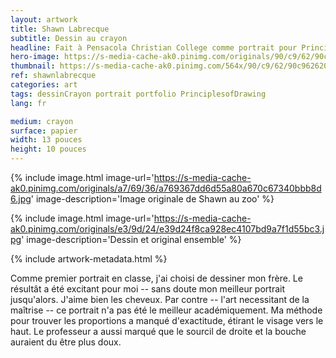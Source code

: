 ```yaml
---
layout: artwork
title: Shawn Labrecque
subtitle: Dessin au crayon
headline: Fait à Pensacola Christian College comme portrait pour Principles of Drawing (AR 111)
hero-image: https://s-media-cache-ak0.pinimg.com/originals/90/c9/62/90c962620e4de52453351452aadb7327.jpg
thumbnail: https://s-media-cache-ak0.pinimg.com/564x/90/c9/62/90c962620e4de52453351452aadb7327.jpg
ref: shawnlabrecque
categories: art
tags: dessinCrayon portrait portfolio PrinciplesofDrawing
lang: fr

medium: crayon
surface: papier
width: 13 pouces
height: 10 pouces
---
```

{% include image.html image-url='https://s-media-cache-ak0.pinimg.com/originals/a7/69/36/a769367dd6d55a80a670c67340bbb8d6.jpg' image-description='Image originale de Shawn au zoo' %}

{% include image.html image-url='https://s-media-cache-ak0.pinimg.com/originals/e3/9d/24/e39d24f8ca928ec4107bd9a7f1d55bc3.jpg' image-description='Dessin et original ensemble' %}

{% include artwork-metadata.html %}

Comme premier portrait en classe, j'ai choisi de dessiner mon frère. Le résultât a été excitant pour moi -- sans doute mon meilleur portrait jusqu'alors. J'aime bien les cheveux. Par contre -- l'art necessitant de la maîtrise -- ce portrait n'a pas été le meilleur académiquement. Ma méthode pour trouver les proportions a manqué d'exactitude, étirant le visage vers le haut. Le professeur a aussi marqué que le sourcil de droite et la bouche auraient du être plus doux.
